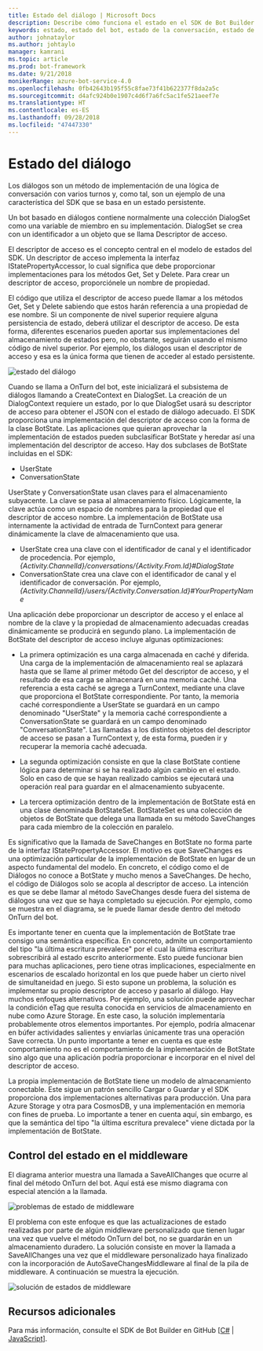 ```yaml
---
title: Estado del diálogo | Microsoft Docs
description: Describe cómo funciona el estado en el SDK de Bot Builder.
keywords: estado, estado del bot, estado de la conversación, estado de usuario
author: johnataylor
ms.author: johtaylo
manager: kamrani
ms.topic: article
ms.prod: bot-framework
ms.date: 9/21/2018
monikerRange: azure-bot-service-4.0
ms.openlocfilehash: 0fb42643b195f55c8fae73f41b622377f8da2a5c
ms.sourcegitcommit: d4afc924b0e1907c4d6f7a6fc5ac1fe521aeef7e
ms.translationtype: HT
ms.contentlocale: es-ES
ms.lasthandoff: 09/28/2018
ms.locfileid: "47447330"
---
```

# <a name="dialog-state"></a>Estado del diálogo

Los diálogos son un método de implementación de una lógica de conversación con varios turnos y, como tal, son un ejemplo de una característica del SDK que se basa en un estado persistente. 

Un bot basado en diálogos contiene normalmente una colección DialogSet como una variable de miembro en su implementación. DialogSet se crea con un identificador a un objeto que se llama Descriptor de acceso. 

El descriptor de acceso es el concepto central en el modelo de estados del SDK. Un descriptor de acceso implementa la interfaz IStatePropertyAccessor, lo cual significa que debe proporcionar implementaciones para los métodos Get, Set y Delete. Para crear un descriptor de acceso, proporciónele un nombre de propiedad. 

El código que utiliza el descriptor de acceso puede llamar a los métodos Get, Set y Delete sabiendo que estos harán referencia a una propiedad de ese nombre. Si un componente de nivel superior requiere alguna persistencia de estado, deberá utilizar el descriptor de acceso. De esta forma, diferentes escenarios pueden aportar sus implementaciones del almacenamiento de estados pero, no obstante, seguirán usando el mismo código de nivel superior. Por ejemplo, los diálogos usan el descriptor de acceso y esa es la única forma que tienen de acceder al estado persistente.

![estado del diálogo](media/bot-builder-dialog-state.png)

Cuando se llama a OnTurn del bot, este inicializará el subsistema de diálogos llamando a CreateContext en DialogSet. La creación de un DialogContext requiere un estado, por lo que DialogSet usará su descriptor de acceso para obtener el JSON con el estado de diálogo adecuado. El SDK proporciona una implementación del descriptor de acceso con la forma de la clase BotState. Las aplicaciones que quieran aprovechar la implementación de estados pueden subclasificar BotState y heredar así una implementación del descriptor de acceso. Hay dos subclases de BotState incluidas en el SDK:

- UserState
- ConversationState

UserState y ConversationState usan claves para el almacenamiento subyacente. La clave se pasa al almacenamiento físico. Lógicamente, la clave actúa como un espacio de nombres para la propiedad que el descriptor de acceso nombre. La implementación de BotState usa internamente la actividad de entrada de TurnContext para generar dinámicamente la clave de almacenamiento que usa.

- UserState crea una clave con el identificador de canal y el identificador de procedencia. Por ejemplo, _{Activity.ChannelId}/conversations/{Activity.From.Id}#DialogState_
- ConversationState crea una clave con el identificador de canal y el identificador de conversación. Por ejemplo, _{Activity.ChannelId}/users/{Activity.Conversation.Id}#YourPropertyName_

Una aplicación debe proporcionar un descriptor de acceso y el enlace al nombre de la clave y la propiedad de almacenamiento adecuadas creadas dinámicamente se producirá en segundo plano. La implementación de BotState del descriptor de acceso incluye algunas optimizaciones: 

- La primera optimización es una carga almacenada en caché y diferida. Una carga de la implementación de almacenamiento real se aplazará hasta que se llame al primer método Get del descriptor de acceso, y el resultado de esa carga se almacenará en una memoria caché. Una referencia a esta caché se agrega a TurnContext, mediante una clave que proporciona el BotState correspondiente. Por tanto, la memoria caché correspondiente a UserState se guardará en un campo denominado "UserState" y la memoria caché correspondiente a ConversationState se guardará en un campo denominado "ConversationState". Las llamadas a los distintos objetos del descriptor de acceso se pasan a TurnContext y, de esta forma, pueden ir y recuperar la memoria caché adecuada.

- La segunda optimización consiste en que la clase BotState contiene lógica para determinar si se ha realizado algún cambio en el estado. Solo en caso de que se hayan realizado cambios se ejecutará una operación real para guardar en el almacenamiento subyacente.

- La tercera optimización dentro de la implementación de BotState está en una clase denominada BotStateSet. BotStateSet es una colección de objetos de BotState que delega una llamada en su método SaveChanges para cada miembro de la colección en paralelo.

Es significativo que la llamada de SaveChanges en BotState no forma parte de la interfaz IStatePropertyAccessor. El motivo es que SaveChanges es una optimización particular de la implementación de BotState en lugar de un aspecto fundamental del modelo. En concreto, el código como el de Diálogos no conoce a BotState y mucho menos a SaveChanges. De hecho, el código de Diálogos solo se acopla al descriptor de acceso. La intención es que se debe llamar al método SaveChanges desde fuera del sistema de diálogos una vez que se haya completado su ejecución. Por ejemplo, como se muestra en el diagrama, se le puede llamar desde dentro del método OnTurn del bot.

Es importante tener en cuenta que la implementación de BotState trae consigo una semántica específica. En concreto, admite un comportamiento del tipo "la última escritura prevalece" por el cual la última escritura sobrescribirá al estado escrito anteriormente. Esto puede funcionar bien para muchas aplicaciones, pero tiene otras implicaciones, especialmente en escenarios de escalado horizontal en los que puede haber un cierto nivel de simultaneidad en juego. Si esto supone un problema, la solución es implementar su propio descriptor de acceso y pasarlo al diálogo. Hay muchos enfoques alternativos. Por ejemplo, una solución puede aprovechar la condición eTag que resulta conocida en servicios de almacenamiento en nube como Azure Storage. En este caso, la solución implementaría probablemente otros elementos importantes. Por ejemplo, podría almacenar en búfer actividades salientes y enviarlas únicamente tras una operación Save correcta. Un punto importante a tener en cuenta es que este comportamiento no es el comportamiento de la implementación de BotState sino algo que una aplicación podría proporcionar e incorporar en el nivel del descriptor de acceso.

La propia implementación de BotState tiene un modelo de almacenamiento conectable. Este sigue un patrón sencillo Cargar o Guardar y el SDK proporciona dos implementaciones alternativas para producción. Una para Azure Storage y otra para CosmosDB, y una implementación en memoria con fines de prueba. Lo importante a tener en cuenta aquí, sin embargo, es que la semántica del tipo "la última escritura prevalece" viene dictada por la implementación de BotState.

## <a name="handling-state-in-middleware"></a>Control del estado en el middleware
El diagrama anterior muestra una llamada a SaveAllChanges que ocurre al final del método OnTurn del bot. Aquí está ese mismo diagrama con especial atención a la llamada.

![problemas de estado de middleware](media/bot-builder-dialog-state-problem.png)

El problema con este enfoque es que las actualizaciones de estado realizadas por parte de algún middleware personalizado que tienen lugar una vez que vuelve el método OnTurn del bot, no se guardarán en un almacenamiento duradero. La solución consiste en mover la llamada a SaveAllChanges una vez que el middleware personalizado haya finalizado con la incorporación de AutoSaveChangesMiddleware al final de la pila de middleware. A continuación se muestra la ejecución.

![solución de estados de middleware](media/bot-builder-dialog-state-solution.png)

## <a name="additional-resources"></a>Recursos adicionales
Para más información, consulte el SDK de Bot Builder en GitHub [[C#](https://github.com/Microsoft/BotBuilder-dotnet) | [JavaScript](https://github.com/Microsoft/BotBuilder-js)].
